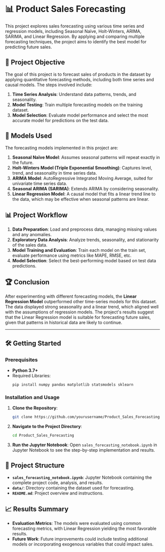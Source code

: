 # 📊 Product Sales Forecasting

This project explores sales forecasting using various time series and regression models, including Seasonal Naïve, Holt-Winters, ARIMA, SARIMA, and Linear Regression. By applying and comparing multiple forecasting techniques, the project aims to identify the best model for predicting future sales.

## 🎯 Project Objective

The goal of this project is to forecast sales of products in the dataset by applying quantitative forecasting methods, including both time series and causal models. The steps involved include:

1. **Time Series Analysis**: Understand data patterns, trends, and seasonality.
2. **Model Testing**: Train multiple forecasting models on the training dataset.
3. **Model Selection**: Evaluate model performance and select the most accurate model for predictions on the test data.

## 🚀 Models Used

The forecasting models implemented in this project are:

1. **Seasonal Naïve Model**: Assumes seasonal patterns will repeat exactly in the future.
2. **Holt-Winters Model (Triple Exponential Smoothing)**: Captures level, trend, and seasonality in time series data.
3. **ARIMA Model**: AutoRegressive Integrated Moving Average, suited for univariate time series data.
4. **Seasonal ARIMA (SARIMA)**: Extends ARIMA by considering seasonality.
5. **Linear Regression Model**: A causal model that fits a linear trend line to the data, which may be effective when seasonal patterns are linear.

## 📊 Project Workflow

1. **Data Preparation**: Load and preprocess data, managing missing values and any anomalies.
2. **Exploratory Data Analysis**: Analyze trends, seasonality, and stationarity of the sales data.
3. **Model Training and Evaluation**: Train each model on the train set, evaluate performance using metrics like MAPE, RMSE, etc.
4. **Model Selection**: Select the best-performing model based on test data predictions.

## 🏆 Conclusion

After experimenting with different forecasting models, the **Linear Regression Model** outperformed other time-series models for this dataset. The data displayed strong seasonality and a linear trend, which aligned well with the assumptions of regression models. The project's results suggest that the Linear Regression model is suitable for forecasting future sales, given that patterns in historical data are likely to continue.

---

## 🛠️ Getting Started

### Prerequisites

- **Python 3.7+**
- Required Libraries:
  ```bash
  pip install numpy pandas matplotlib statsmodels sklearn
  ```

### Installation and Usage

1. **Clone the Repository**:
   ```bash
   git clone https://github.com/yourusername/Product_Sales_Forecasting.git
   ```

2. **Navigate to the Project Directory**:
   ```bash
   cd Product_Sales_Forecasting
   ```

3. **Run the Jupyter Notebook**:
   Open `sales_forecasting_notebook.ipynb` in Jupyter Notebook to see the step-by-step implementation and results.

## 📂 Project Structure

- **`sales_forecasting_notebook.ipynb`**: Jupyter Notebook containing the complete project code, analysis, and results.
- **`data/`**: Directory containing the dataset used for forecasting.
- **`README.md`**: Project overview and instructions.

## 📈 Results Summary

- **Evaluation Metrics**: The models were evaluated using common forecasting metrics, with Linear Regression yielding the most favorable results.
- **Future Work**: Future improvements could include testing additional models or incorporating exogenous variables that could impact sales.



